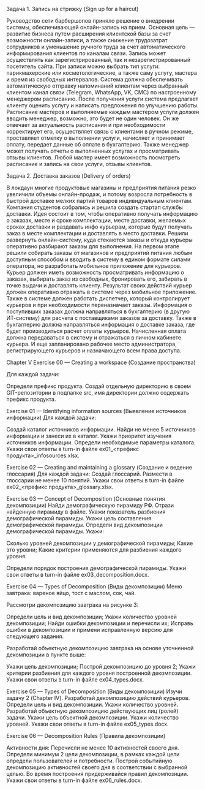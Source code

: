 Задача 1. Запись на стрижку (Sign up for a haircut) 

Руководство сети барбершопов приняло решение о внедрении системы, обеспечивающей онлайн-запись на прием. Основная цель — развитие бизнеса путем расширения клиентской базы за счет возможности онлайн-записи, а также снижение трудозатрат сотрудников и уменьшение ручного труда за счет автоматического информирования клиентов по каналам связи.
Запись может осуществлять как зарегистрированный, так и незарегистрированный посетитель сайта. При записи можно выбрать тип услуги: парикмахерские или косметологические, а также саму услугу, мастера и время из свободных интервалов. Система должна обеспечивать автоматическую отправку напоминаний клиентам через выбранный клиентом канал связи (Telegram, WhatsApp, VK, СМС) по настроенному менеджером расписанию. После получения услуги система предлагает клиенту оценить услугу и написать предложения по улучшению работы.
Расписание мастеров и выполняемые каждым мастером услуги должен вводить менеджер, возможно, это будет не один человек. Он же отвечает за актуальность расписания и при необходимости корректирует его, осуществляет связь с клиентами в ручном режиме, проставляет отметку о выполнении услуги, начисляет и принимает оплату, передает данные об оплате в бухгалтерию. Также менеджер может получать отчеты о выполненных услугах и просматривать отзывы клиентов.
Любой мастер имеет возможность посмотреть расписание и запись на свои услуги, отзывы клиентов.

Задача 2. Доставка заказов (Delivery of orders) 

В локдаун многие продуктовые магазины и предприятия питания резко увеличили объемы онлайн-продаж, и потому возросла потребность в быстрой доставке мелких партий товаров индивидуальным клиентам.
Компания студентов собрались и решила создать стартап службы доставки.
Идея состоит в том, чтобы оперативно получать информацию о заказах, месте и сроке комплектации, месте доставки, желаемых сроках доставки и раздавать инфо курьерам, которые будут получать заказ в месте комплектации и доставлять в место доставки. Решили развернуть онлайн-систему, куда стекаются заказы и откуда курьеры оперативно разбирают заказы для выполнения. На первом этапе решили собирать заказы от магазинов и предприятий питания любым доступным способом и вводить в систему в едином формате силами оператора, но разработать мобильное приложение для курьеров.
Курьер должен иметь возможность просматривать информацию о заказах, выбирать заказ из свободных, бронировать его, забирать в точке выдачи и доставлять клиенту. Результат своих действий курьер должен оперативно отражать в системе через мобильное приложение. Также в системе должен работать диспетчер, который контролирует курьеров и при необходимости переназначает заказы. Информация о поступивших заказах должна направляться в бухгалтерию (в другую ИТ-систему) для расчета с поставщиками заказов за доставку. Также в бухгалтерию должна направляться информация о доставке заказа, где будет производиться расчет оплаты курьеров. Начисленная оплата должна передаваться в систему и отражаться в личном кабинете курьера. И еще запланировано рабочее место администратора, регистрирующего курьеров и назначающего всем права доступа.

Chapter V 
Exercise 00 — Creating a workspace (Создание пространства) 

Для каждой задачи:

Определи префикс продукта.
Создай отдельную директорию в своем GIT-репозитории в подпапке src, имя директории должно содержать префикс продукта.


Exercise 01 — Identifying information sources (Выявление источников информации) 
Для каждой задачи:

Создай каталог источников информации.
Найди не менее 5 источников информации и занеси их в каталог.
Укажи приоритет изучения источников информации.
Определи необходимые параметры каталога.
Укажи свои ответы в turn-in файле ex01_<префикс продукта>_infosources.xlsx.


Exercise 02 — Creating and maintaining a glossary (Создание и ведение глоссария) 
Для каждой задачи:
Создай глоссарий.
Размести в глоссарии не менее 10 понятий.
Укажи свои ответы в turn-in файле ex02_<префикс продукта>_glossary.xlsx.


Exercise 03 — Concept of Decomposition (Основные понятия декомпозиции) 
Найди демографическую пирамиду РФ. Отрази найденную пирамиду в файле.
Укажи показатель разбиения демографической пирамиды.
Укажи цель составления демографической пирамиды.
Определи вид декомпозиции демографической пирамиды.
Укажи:

Сколько уровней декомпозиции у демографической пирамиды;
Какие это уровни;
Какие критерии применяются для разбиения каждого уровня.


Определи порядок построения демографической пирамиды.
Укажи свои ответы в turn-in файле ex03_decomposition.docx.


Exercise 04 — Types of Decomposition (Виды декомпозиции) 
Меню завтрака: вареное яйцо, тост с маслом, сок, чай.

Рассмотри декомпозицию завтрака на рисунке 3:

Определи цель и вид декомпозиции;
Укажи количество уровней декомпозиции;
Найди ошибки декомпозиции и перечисли их;
Исправь ошибки в декомпозиции и примени исправленную версию для следующего задания.


Разработай объектную декомпозицию завтрака на основе уточненной декомпозиции в пункте выше:

Укажи цель декомпозиции;
Построй декомпозицию до уровня 2;
Укажи критерии разбиения для каждого уровня построенной декомпозиции.
Укажи свои ответы в turn-in файле ex04_types.docx.


Exercise 05 — Types of Decomposition (Виды декомпозиции) 
Изучи задачу 2 (Chapter IV).
Разработай декомпозицию действий курьеров.
Определи цель и вид декомпозиции.
Укажи количество уровней.
Разработай объектную декомпозицию действующих лиц (ролей) задачи.
Укажи цель объектной декомпозиции.
Укажи количество уровней.
Укажи свои ответы в turn-in файле ex05_types.docx.


Exercise 06 — Decomposition Rules (Правила декомпозиции) 

Активности дня:
Перечисли не менее 10 активностей своего дня.
Определи минимум 2 цели декомпозиции, в рамках каждой цели определи пользователей и потребности.
Построй событийную декомпозицию активностей своего дня в соответствии с выбранной целью. Во время построения придерживайся правил декомпозиции.
Укажи свои ответы в turn-in файле ex06_rules.docx.
